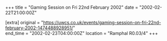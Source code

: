 +++
title = "Gaming Session on Fri 22nd February 2002"
date = "2002-02-22T21:00:00Z"

[extra]
original = "https://uwcs.co.uk/events/gaming-session-on-fri-22nd-february-2002-1474488928951/"    
end_time = "2002-02-23T04:00:00Z"
location = "Ramphal R0.03/4"
+++




